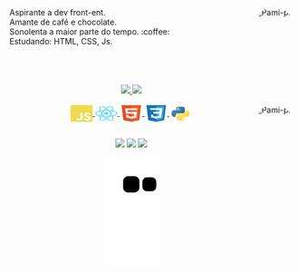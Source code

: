 <div align="right">
       <img align="right" alt="Pami-pic" height="150" style="border-radius:50px;" src="https://cdn.discordapp.com/attachments/283392827721908225/975554249167634512/51c574f0f7a50197e5ef4424aacb0cfe.gif">
  </div>
Aspirante a dev front-ent. </br>
Amante de café e chocolate.</br>
Sonolenta a maior parte do tempo. :coffee:</br>
Estudando: HTML, CSS, Js.</br>
<br><br><br><br>



<div align="center">
  <a href="https://github.com/ipami">
  <img height="180em" src="https://github-readme-stats.vercel.app/api?username=palomaavelino&show_icons=true&theme=dracula&include_all_commits=true&count_private=true"/>
  <img height="180em"" src="https://github-readme-stats.vercel.app/api/top-langs/?username=palomaavelino&layout=compact&langs_count=7&theme=dracula"/>
</div>
<div style="display: inline_block" align ="center"><br>
  <img align="center" alt="Pami-Js" height="30" width="40" src="https://raw.githubusercontent.com/devicons/devicon/master/icons/javascript/javascript-plain.svg">
  <img align="center" alt="Pami-React" height="30" width="40" src="https://raw.githubusercontent.com/devicons/devicon/master/icons/react/react-original.svg">
  <img align="center" alt="Pami-HTML" height="30" width="40" src="https://raw.githubusercontent.com/devicons/devicon/master/icons/html5/html5-original.svg">
  <img align="center" alt="Pami-CSS" height="30" width="40" src="https://raw.githubusercontent.com/devicons/devicon/master/icons/css3/css3-original.svg">
  <img align="center" alt="Pami-Python" height="30" width="40" src="https://raw.githubusercontent.com/devicons/devicon/master/icons/python/python-original.svg">
     <img align="right" alt="Pami-pic" height="150" style="border-radius:50px;" src="https://cdn.discordapp.com/attachments/283392827721908225/975554249167634512/51c574f0f7a50197e5ef4424aacb0cfe.gif">
  
  </div>

  

  ##

<div align ="center"> 
  <a href="https://www.instagram.com/morganlefaay/" target="_blank"><img src="https://img.shields.io/badge/-Instagram-%23E4405F?style=for-the-badge&logo=instagram&logoColor=white" target="_blank"></a>
  <a href = "mailto:paloma.avh@gmail.com"><img src="https://img.shields.io/badge/-Gmail-%23333?style=for-the-badge&logo=gmail&logoColor=white" target="_blank"></a>
  <a href="https://www.linkedin.com/in/paloma-avelino-627a841b7/" target="_blank"><img src="https://img.shields.io/badge/-LinkedIn-%230077B5?style=for-the-badge&logo=linkedin&logoColor=white" target="_blank"></a> 

 
![snake gif](https://github.com/ipami/ipami/blob/output/github-contribution-grid-snake.svg)
</div>

 

  
